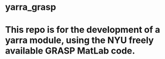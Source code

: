 # yarra_grasp


# This repo is for the development of a yarra module, using the NYU freely available GRASP MatLab code.

